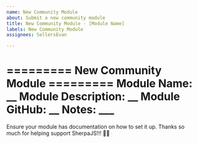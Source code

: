 ```yaml
---
name: New Community Module
about: Submit a new community module
title: New Community Module - [Module Name]
labels: New Community Module
assignees: SellersEvan

---
```


========= New Community Module =========
Module Name: __
Module Description: __
Module GitHub: __
Notes: ___
===================================

Ensure your module has documentation on how to set it up.
Thanks so much for helping support SherpaJS!!! 🥳🎉
